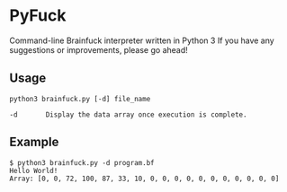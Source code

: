 # PyFuck
Command-line Brainfuck interpreter written in Python 3
If you have any suggestions or improvements, please go ahead! 

## Usage
```
python3 brainfuck.py [-d] file_name

-d       Display the data array once execution is complete.
```

## Example
```
$ python3 brainfuck.py -d program.bf
Hello World!
Array: [0, 0, 72, 100, 87, 33, 10, 0, 0, 0, 0, 0, 0, 0, 0, 0, 0, 0]
```
